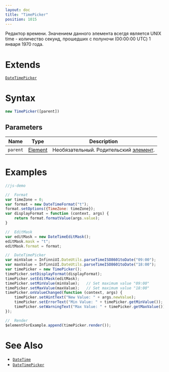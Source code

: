 ```yaml
---
layout: doc
title: "TimePicker"
position: 1015
---
```


Редактор времени. Значением данного элемента всегдя является UNIX time - количество секунд, прошедших с полуночи (00:00:00 UTC) 1 января 1970 года.

# Extends

[`DateTimePicker`](../DateTimePicker/)

# Syntax

```js
new TimePicker([parent])
```

## Parameters

|Name|Type|Description|
|----|----|-----------|
|`parent`|[Element](../../Core/Elements/Element)|Необязательный. Родительский [элемент](../../Core/Elements/Element/).|

# Examples

```js
//js-demo

//  Format
var timeZone = 0;
var format = new DateTimeFormat("t");
format.setOptions({TimeZone: timeZone});
var displayFormat = function (context, args) {
    return format.formatValue(args.value);
}

//  EditMask
var editMask = new DateTimeEditMask();
editMask.mask = "t";
editMask.format = format;

//  DateTimePicker
var minValue = InfinniUI.DateUtils.parseTimeISO8601toDate("09:00");
var maxValue = InfinniUI.DateUtils.parseTimeISO8601toDate("18:00");
var timePicker = new TimePicker();
timePicker.setDisplayFormat(displayFormat);
timePicker.setEditMask(editMask);
timePicker.setMinValue(minValue);   // Set maximum value "09:00"
timePicker.setMaxValue(maxValue);   // Set maximum value "18:00"
timePicker.onValueChanged(function (context, args) {
    timePicker.setHintText("New Value: " + args.newValue);
    timePicker.setErrorText("Min Value: " + timePicker.getMinValue());
    timePicker.setWarningText("Max Value: " + timePicker.getMaxValue());
});

//  Render
$elementForExample.append(timePicker.render());
```

# See Also

* [`DateTime`](../DatePicker/)
* [`DateTimePicker`](../DateTimePicker/)

